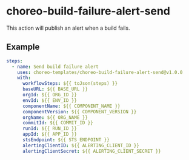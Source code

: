 # choreo-build-failure-alert-send

This action will publish an alert when a build fails.

## Example

```yaml
steps:
  - name: Send build failure alert
    uses: choreo-templates/choreo-build-failure-alert-send@v1.0.0
    with:
      workflowSteps: ${{ toJson(steps) }}
      baseURL: ${{ BASE_URL }}
      orgId: ${{ ORG_ID }}
      envId: ${{ ENV_ID }}
      componentName: ${{ COMPONENT_NAME }}
      componentVersion: ${{ COMPONENT_VERSION }}
      orgName: ${{ ORG_NAME }}
      commitId: ${{ COMMIT_ID }}
      runId: ${{ RUN_ID }}
      appId: ${{ APP_ID }}
      stsEndpoint: ${{ STS_ENDPOINT }}
      alertingClientID: ${{ ALERTING_CLIENT_ID }}
      alertingClientSecret: ${{ ALERTING_CLIENT_SECRET }}
```
